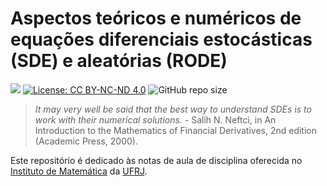# Aspectos teóricos e numéricos de equações diferenciais estocásticas (SDE) e aleatórias (RODE)

[docs-dev-img]: https://img.shields.io/badge/docs-dev-green.svg
[docs-dev-url]: https://rmsrosa.github.io/sde


[![][docs-dev-img]][docs-dev-url] [![License: CC BY-NC-ND 4.0](https://img.shields.io/badge/License-CC&#160;BY&#160;NC&#160;ND&#160;4.0-orange.svg)](https://creativecommons.org/publicdomain/zero/1.0/) ![GitHub repo size](https://img.shields.io/github/repo-size/rmsrosa/notas_sde)

> *It may very well be said that
the best way to understand SDEs is to work with their numerical solutions.* - Salih N. Neftci, in An Introduction to the Mathematics of Financial Derivatives, 2nd edition (Academic Press, 2000).

Este repositório é dedicado às notas de aula de disciplina oferecida no [Instituto de Matemática](http://www.im.ufrj.br) da [UFRJ](https://ufrj.br).
